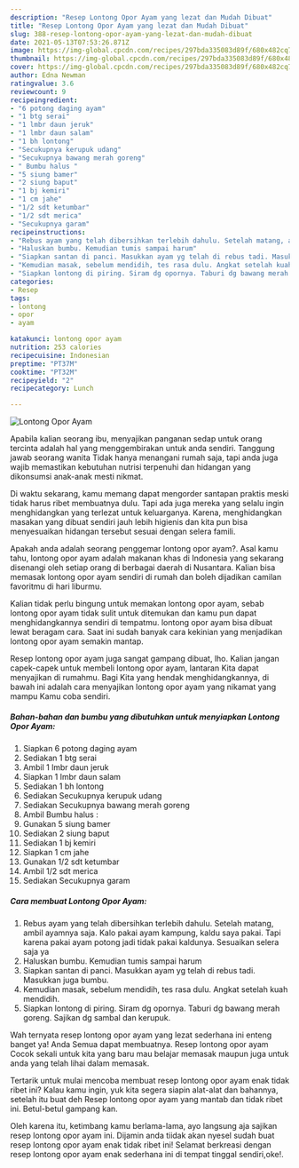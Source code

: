 ```yaml
---
description: "Resep Lontong Opor Ayam yang lezat dan Mudah Dibuat"
title: "Resep Lontong Opor Ayam yang lezat dan Mudah Dibuat"
slug: 388-resep-lontong-opor-ayam-yang-lezat-dan-mudah-dibuat
date: 2021-05-13T07:53:26.871Z
image: https://img-global.cpcdn.com/recipes/297bda335083d89f/680x482cq70/lontong-opor-ayam-foto-resep-utama.jpg
thumbnail: https://img-global.cpcdn.com/recipes/297bda335083d89f/680x482cq70/lontong-opor-ayam-foto-resep-utama.jpg
cover: https://img-global.cpcdn.com/recipes/297bda335083d89f/680x482cq70/lontong-opor-ayam-foto-resep-utama.jpg
author: Edna Newman
ratingvalue: 3.6
reviewcount: 9
recipeingredient:
- "6 potong daging ayam"
- "1 btg serai"
- "1 lmbr daun jeruk"
- "1 lmbr daun salam"
- "1 bh lontong"
- "Secukupnya kerupuk udang"
- "Secukupnya bawang merah goreng"
- " Bumbu halus "
- "5 siung bamer"
- "2 siung baput"
- "1 bj kemiri"
- "1 cm jahe"
- "1/2 sdt ketumbar"
- "1/2 sdt merica"
- "Secukupnya garam"
recipeinstructions:
- "Rebus ayam yang telah dibersihkan terlebih dahulu. Setelah matang, ambil ayamnya saja. Kalo pakai ayam kampung, kaldu saya pakai. Tapi karena pakai ayam potong jadi tidak pakai kaldunya. Sesuaikan selera saja ya"
- "Haluskan bumbu. Kemudian tumis sampai harum"
- "Siapkan santan di panci. Masukkan ayam yg telah di rebus tadi. Masukkan juga bumbu."
- "Kemudian masak, sebelum mendidih, tes rasa dulu. Angkat setelah kuah mendidih."
- "Siapkan lontong di piring. Siram dg opornya. Taburi dg bawang merah goreng. Sajikan dg sambal dan kerupuk."
categories:
- Resep
tags:
- lontong
- opor
- ayam

katakunci: lontong opor ayam 
nutrition: 253 calories
recipecuisine: Indonesian
preptime: "PT37M"
cooktime: "PT32M"
recipeyield: "2"
recipecategory: Lunch

---
```



![Lontong Opor Ayam](https://img-global.cpcdn.com/recipes/297bda335083d89f/680x482cq70/lontong-opor-ayam-foto-resep-utama.jpg)

Apabila kalian seorang ibu, menyajikan panganan sedap untuk orang tercinta adalah hal yang menggembirakan untuk anda sendiri. Tanggung jawab seorang  wanita Tidak hanya menangani rumah saja, tapi anda juga wajib memastikan kebutuhan nutrisi terpenuhi dan hidangan yang dikonsumsi anak-anak mesti nikmat.

Di waktu  sekarang, kamu memang dapat mengorder santapan praktis meski tidak harus ribet membuatnya dulu. Tapi ada juga mereka yang selalu ingin menghidangkan yang terlezat untuk keluarganya. Karena, menghidangkan masakan yang dibuat sendiri jauh lebih higienis dan kita pun bisa menyesuaikan hidangan tersebut sesuai dengan selera famili. 



Apakah anda adalah seorang penggemar lontong opor ayam?. Asal kamu tahu, lontong opor ayam adalah makanan khas di Indonesia yang sekarang disenangi oleh setiap orang di berbagai daerah di Nusantara. Kalian bisa memasak lontong opor ayam sendiri di rumah dan boleh dijadikan camilan favoritmu di hari liburmu.

Kalian tidak perlu bingung untuk memakan lontong opor ayam, sebab lontong opor ayam tidak sulit untuk ditemukan dan kamu pun dapat menghidangkannya sendiri di tempatmu. lontong opor ayam bisa dibuat lewat beragam cara. Saat ini sudah banyak cara kekinian yang menjadikan lontong opor ayam semakin mantap.

Resep lontong opor ayam juga sangat gampang dibuat, lho. Kalian jangan capek-capek untuk membeli lontong opor ayam, lantaran Kita dapat menyajikan di rumahmu. Bagi Kita yang hendak menghidangkannya, di bawah ini adalah cara menyajikan lontong opor ayam yang nikamat yang mampu Kamu coba sendiri.

<!--inarticleads1-->

##### Bahan-bahan dan bumbu yang dibutuhkan untuk menyiapkan Lontong Opor Ayam:

1. Siapkan 6 potong daging ayam
1. Sediakan 1 btg serai
1. Ambil 1 lmbr daun jeruk
1. Siapkan 1 lmbr daun salam
1. Sediakan 1 bh lontong
1. Sediakan Secukupnya kerupuk udang
1. Sediakan Secukupnya bawang merah goreng
1. Ambil  Bumbu halus :
1. Gunakan 5 siung bamer
1. Sediakan 2 siung baput
1. Sediakan 1 bj kemiri
1. Siapkan 1 cm jahe
1. Gunakan 1/2 sdt ketumbar
1. Ambil 1/2 sdt merica
1. Sediakan Secukupnya garam




<!--inarticleads2-->

##### Cara membuat Lontong Opor Ayam:

1. Rebus ayam yang telah dibersihkan terlebih dahulu. Setelah matang, ambil ayamnya saja. Kalo pakai ayam kampung, kaldu saya pakai. Tapi karena pakai ayam potong jadi tidak pakai kaldunya. Sesuaikan selera saja ya
1. Haluskan bumbu. Kemudian tumis sampai harum
1. Siapkan santan di panci. Masukkan ayam yg telah di rebus tadi. Masukkan juga bumbu.
1. Kemudian masak, sebelum mendidih, tes rasa dulu. Angkat setelah kuah mendidih.
1. Siapkan lontong di piring. Siram dg opornya. Taburi dg bawang merah goreng. Sajikan dg sambal dan kerupuk.




Wah ternyata resep lontong opor ayam yang lezat sederhana ini enteng banget ya! Anda Semua dapat membuatnya. Resep lontong opor ayam Cocok sekali untuk kita yang baru mau belajar memasak maupun juga untuk anda yang telah lihai dalam memasak.

Tertarik untuk mulai mencoba membuat resep lontong opor ayam enak tidak ribet ini? Kalau kamu ingin, yuk kita segera siapin alat-alat dan bahannya, setelah itu buat deh Resep lontong opor ayam yang mantab dan tidak ribet ini. Betul-betul gampang kan. 

Oleh karena itu, ketimbang kamu berlama-lama, ayo langsung aja sajikan resep lontong opor ayam ini. Dijamin anda tiidak akan nyesel sudah buat resep lontong opor ayam enak tidak ribet ini! Selamat berkreasi dengan resep lontong opor ayam enak sederhana ini di tempat tinggal sendiri,oke!.

